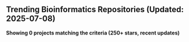 ## Trending Bioinformatics Repositories (Updated: 2025-07-08)

**Showing 0 projects matching the criteria (250+ stars, recent updates)**

